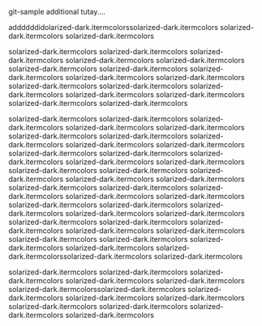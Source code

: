 git-sample
additional tutay....


addddddidolarized-dark.itermcolorssolarized-dark.itermcolors
solarized-dark.itermcolors
solarized-dark.itermcolors

solarized-dark.itermcolors
solarized-dark.itermcolors
solarized-dark.itermcolors
solarized-dark.itermcolors
solarized-dark.itermcolors
solarized-dark.itermcolors
solarized-dark.itermcolors
solarized-dark.itermcolors
solarized-dark.itermcolors
solarized-dark.itermcolors
solarized-dark.itermcolors
solarized-dark.itermcolors
solarized-dark.itermcolors
solarized-dark.itermcolors
solarized-dark.itermcolors
solarized-dark.itermcolors
solarized-dark.itermcolors

solarized-dark.itermcolors
solarized-dark.itermcolors
solarized-dark.itermcolors
solarized-dark.itermcolors
solarized-dark.itermcolors
solarized-dark.itermcolors
solarized-dark.itermcolors
solarized-dark.itermcolors
solarized-dark.itermcolors
solarized-dark.itermcolors
solarized-dark.itermcolors
solarized-dark.itermcolors
solarized-dark.itermcolors
solarized-dark.itermcolors
solarized-dark.itermcolors
solarized-dark.itermcolors
solarized-dark.itermcolors
solarized-dark.itermcolors
solarized-dark.itermcolors
solarized-dark.itermcolors
solarized-dark.itermcolors
solarized-dark.itermcolors
solarized-dark.itermcolors
solarized-dark.itermcolors
solarized-dark.itermcolors
solarized-dark.itermcolors
solarized-dark.itermcolors
solarized-dark.itermcolors
solarized-dark.itermcolors
solarized-dark.itermcolors
solarized-dark.itermcolors
solarized-dark.itermcolors
solarized-dark.itermcolors
solarized-dark.itermcolors
solarized-dark.itermcolors
solarized-dark.itermcolors
solarized-dark.itermcolors
solarized-dark.itermcolors
solarized-dark.itermcolors
solarized-dark.itermcolorssolarized-dark.itermcolors
solarized-dark.itermcolors

solarized-dark.itermcolors
solarized-dark.itermcolors
solarized-dark.itermcolors
solarized-dark.itermcolors
solarized-dark.itermcolors
solarized-dark.itermcolorssolarized-dark.itermcolors
solarized-dark.itermcolors
solarized-dark.itermcolors
solarized-dark.itermcolors
solarized-dark.itermcolors
solarized-dark.itermcolors
solarized-dark.itermcolors
solarized-dark.itermcolors

